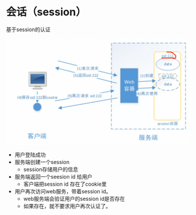 # 会话（session）

基于session的认证

![](../.gitbook/assets/image%20%28275%29.png)

* 用户登陆成功
* 服务端创建一个session
  * session存储用户的信息
* 服务端返回一个seesion id 给用户
  * 客户端把session id 存在了cookie里
* 用户再次访问web服务，带着session id。
  * web服务端会验证用户的session id是否存在
  * 如果存在，就不要求用户再次认证了。

